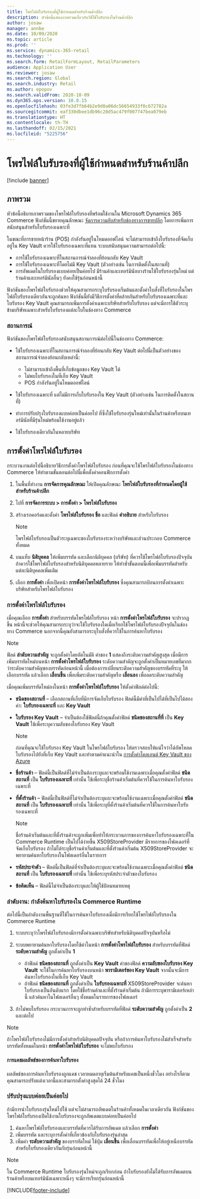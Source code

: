 ```yaml
---
title: โพรไฟล์ใบรับรองที่ผู้ใช้กำหนดสำหรับร้านค้าปลีก
description: หัวข้อนี้แสดงภาพรวมเกี่ยวกับวิธีใช้ใบรับรองในร้านค้าปลีก
author: josaw
manager: annbe
ms.date: 10/09/2020
ms.topic: article
ms.prod: ''
ms.service: dynamics-365-retail
ms.technology: ''
ms.search.form: RetailFormLayout, RetailParameters
audience: Application User
ms.reviewer: josaw
ms.search.region: Global
ms.search.industry: Retail
ms.author: epopov
ms.search.validFrom: 2020-10-09
ms.dyn365.ops.version: 10.0.15
ms.openlocfilehash: 03fe3d7fb64b2e9d0a06dc56654933f0c672782a
ms.sourcegitcommit: eaf330dbee1db96c20d5ac479f007747bea079eb
ms.translationtype: HT
ms.contentlocale: th-TH
ms.lasthandoff: 02/15/2021
ms.locfileid: "5225756"
---
```

# <a name="user-defined-certificate-profiles-for-retail-stores"></a>โพรไฟล์ใบรับรองที่ผู้ใช้กำหนดสำหรับร้านค้าปลีก

[!include [banner](../includes/banner.md)]


## <a name="overview"></a>ภาพรวม

หัวข้อนี้อธิบายภาพรวมของโพรไฟล์ใบรับรองที่พร้อมใช้งานใน Microsoft Dynamics 365 Commerce ฟังก์ชันนี้ขยายคุณลักษณะ [จัดการความลับสำหรับช่องทางการขายปลีก](../dev-itpro/manage-secrets.md) โดยการเพิ่มการสนับสนุนสำหรับใบรับรองเฉพาะที่

ในขณะที่การขายหน้าร้าน (POS) กำลังรันอยู่ในโหมดออฟไลน์ จะไม่สามารถเข้าถึงใบรับรองที่จัดเก็บอยู่ใน Key Vault ควรใช้ใบรับรองเฉพาะที่แทน ระบบสนับสนุนความสามารถต่อไปนี้:

- การใช้ใบรับรองเฉพาะที่ในสถานการณ์จำลองที่ย้อนกลับ Key Vault
- การใช้ใบรับรองเฉพาะที่โดยไม่มี Key Vault (ตัวอย่างเช่น ในการติดตั้งในสถานที่)
- การอัพเดตในใบรับรองแบบค่อยเป็นค่อยไป มีร้านค้าและเทอร์มินัลบางร้านใช้ใบรับรองรุ่นใหม่ แต่ร้านค้าและเทอร์มินัลอื่นๆ ยังคงใช้รุ่นก่อนหน้านี้

ฟังก์ชันของโพรไฟล์ใบรับรองช่วยให้คุณสามารถระบุใบรับรองเริ่มต้นและตั้งค่าใบสั่งที่ใบรับรองในโพรไฟล์ใบรับรองเดียวกันจะถูกค้นหา ฟังก์ชันนี้ยังมีวิธีการตั้งค่าที่คล้ายกันสำหรับใบรับรองเฉพาะที่และใบรับรอง Key Vault คุณสามารถเพิ่มการตั้งค่าเฉพาะบริษัทสำหรับใบรับรอง แต่จะมีการใช้ตัวระบุข้ามบริษัทเฉพาะสำหรับใบรับรองแต่ละใบในช่องทาง Commerce

### <a name="scenarios"></a>สถานการณ์

ฟังก์ชันของโพรไฟล์ใบรับรองสนับสนุนสถานการณ์ต่อไปนี้ในช่องทาง Commerce:

- ใช้ใบรับรองเฉพาะที่ในสถานการณ์จำลองที่ย้อนกลับ Key Vault ต่อไปนี้เป็นตัวอย่างของสถานการณ์จำลองย้อนกลับเหล่านี้:

    - ไม่สามารถเข้าถึงพื้นที่เก็บข้อมูลของ Key Vault ได้
    - ไม่พบใบรับรองในที่เก็บ Key Vault
    - POS กำลังรันอยู่ในโหมดออฟไลน์

- ใช้ใบรับรองเฉพาะที่ แต่ไม่มีการเก็บใบรับรองใน Key Vault (ตัวอย่างเช่น ในการติดตั้งในสถานที่)
- ทำการปรับปรุงใบรับรองแบบค่อยเป็นค่อยไป ที่ซึ่งใช้ใบรับรองรุ่นใหม่เท่านั้นในร้านค้าหรือบนเทอร์มินัลที่มีรุ่นใหม่พร้อมใช้งานอยู่แล้ว
- ใช้ใบรับรองเดียวกันในหลายบริษัท

## <a name="set-up-certificate-profiles"></a>การตั้งค่าโพรไฟล์ใบรับรอง

กระบวนงานต่อไปนี้อธิบายวิธีการตั้งค่าโพรไฟล์ใบรับรอง ก่อนที่คุณจะใช้โพรไฟล์ใบรับรองในช่องทาง Commerce ให้ทำตามขั้นตอนต่อไปนี้เพื่อตั้งค่าคอนฟิกการตั้งค่า

1. ในพื้นที่ทำงาน **การจัดการคุณลักษณะ** ให้เปิดคุณลักษณะ **โพรไฟล์ใบรับรองที่กำหนดโดยผู้ใช้สำหรับร้านค้าปลีก**
2. ไปที่ **การจัดการระบบ \> การตั้งค่า \> โพรไฟล์ใบรับรอง**
3. สร้างเรกคอร์ดและตั้งค่า **โพรไฟล์ใบรับรอง** **ชื่อ** และฟิลด์ **คำอธิบาย** สำหรับใบรับรอง

    > [!NOTE]
    > โพรไฟล์ใบรับรองเป็นตัวระบุเฉพาะของใบรับรองระหว่างบริษัทและส่วนประกอบ Commerce ทั้งหมด

3. บนแท็บ **นิติบุคคล** ให้เพิ่มบรรทัด และเลือกนิติบุคคล (บริษัท) ที่ควรใช้โพรไฟล์ใบรับรองปัจจุบัน ถ้าควรใช้โพรไฟล์ใบรับรองสำหรับนิติบุคคลหลายราย ให้ทำซ้ำขั้นตอนนี้เพื่อเพิ่มบรรทัดสำหรับแต่ละนิติบุคคลเพิ่มเติม
4. เลือก **การตั้งค่า** เพื่อเปิดหน้า **การตั้งค่าโพรไฟล์ใบรับรอง** ซึ่งคุณสามารถป้อนการตั้งค่าเฉพาะบริษัทสำหรับโพรไฟล์ใบรับรอง

### <a name="certificate-profile-settings"></a>การตั้งค่าโพรไฟล์ใบรับรอง

เมื่อคุณเลือก **การตั้งค่า** สำหรับบรรทัดโพรไฟล์ใบรับรอง หน้า **การตั้งค่าโพรไฟล์ใบรับรอง** จะปรากฏขึ้น หน้านี้จะช่วยให้คุณสามารถระบุว่าจะใช้ใบรับรองใดเมื่อเรียกใช้โพรไฟล์ใบรับรองปัจจุบันในช่องทาง Commerce นอกจากนี้คุณยังสามารถระบุใบสั่งที่ควรใช้ในการค้นหาใบรับรอง

> [!NOTE]
> ฟิลด์ **ลำดับความสำคัญ** จะถูกตั้งค่าโดยอัตโนมัติ ค่าของ **1** แสดงถึงระดับความสำคัญสูงสุด เมื่อมีการเพิ่มบรรทัดใหม่บนหน้า **การตั้งค่าโพรไฟล์ใบรับรอง** ระดับความสำคัญจะถูกตั้งค่าเป็นหมายเลขที่มากกว่าระดับความสำคัญของบรรทัดก่อนหน้านี้ เมื่อต้องการเปลี่ยนระดับความสำคัญของบรรทัดที่ระบุ ให้เลือกบรรทัด แล้วเลือก **เลื่อนขึ้น** เพื่อเพิ่มระดับความสำคัญหรือ **เลื่อนลง** เพื่อลดระดับความสำคัญ

เมื่อคุณเพิ่มบรรทัดใหม่ลงในหน้า **การตั้งค่าโพรไฟล์ใบรับรอง** ให้ตั้งค่าฟิลด์ต่อไปนี้:

- **ชนิดของสถานที่** – เลือกสถานที่เก็บที่มีการจัดเก็บใบรับรอง ฟิลด์นี้มีค่าที่เป็นไปได้ที่เป็นไปได้สองค่า: **ใบรับรองเฉพาะที่** และ **Key Vault**
- **ใบรับรอง Key Vault** – จำเป็นต้องใช้ฟิลด์นี้ถ้าคุณตั้งค่าฟิลด์ **ชนิดของสถานที่ที่** เป็น **Key Vault** ใช้เพื่อระบุความลับของใบรับรอง Key Vault

    > [!NOTE]
    > ก่อนที่คุณจะใช้ใบรับรอง Key Vault ในโพรไฟล์ใบรับรอง ให้ตรวจสอบให้แน่ใจว่าได้อัพโหลดใบรับรองไปยังที่เก็บ Key Vault และทำตามคำแนะนำใน [การตั้งค่าไคลเอนต์ Key Vault ของ Azure](https://docs.microsoft.com/dynamics365/finance/localizations/setting-up-azure-key-vault-client)

- **ชื่อร้านค้า** – ฟิลด์นี้เป็นฟิลด์ที่ไม่จำเป็นต้องระบุและจะพร้อมใช้งานเฉพาะเมื่อคุณตั้งค่าฟิลด์ **ชนิดสถานที่** เป็น **ใบรับรองเฉพาะที่** เท่านั้น ใช้เพื่อระบุชื่อร้านค้าเริ่มต้นที่ควรใช้ในการค้นหาใบรับรองเฉพาะที่
- **ที่ตั้งร้านค้า** – ฟิลด์นี้เป็นฟิลด์ที่ไม่จำเป็นต้องระบุและจะพร้อมใช้งานเฉพาะเมื่อคุณตั้งค่าฟิลด์ **ชนิดสถานที่** เป็น **ใบรับรองเฉพาะที่** เท่านั้น ใช้เพื่อระบุที่ตั้งร้านค้าเริ่มต้นที่ควรใช้ในการค้นหาใบรับรองเฉพาะที่

    > [!NOTE]
    > ชื่อร้านค้าเริ่มต้นและที่ตั้งร้านค้าจะถูกเพิ่มเพื่อทำให้กระบวนการของการค้นหาใบรับรองเฉพาะที่ใน Commerce Runtime เป็นไปได้ง่ายขึ้น X509StoreProvider มีรายการของโฟลเดอร์ที่จัดเก็บใบรับรอง ถ้าไม่ได้ระบุชื่อร้านค้าเริ่มต้นและที่ตั้งร้านค้าเริ่มต้น X509StoreProvider จะพยายามค้นหาใบรับรองในโฟลเดอร์อื่นในรายการ

- **รหัสประจำตัว** – ฟิลด์นี้เป็นฟิลด์ที่จำเป็นต้องระบุและจะพร้อมใช้งานเฉพาะเมื่อคุณตั้งค่าฟิลด์ **ชนิดสถานที่** เป็น **ใบรับรองเฉพาะที่** เท่านั้น ใช้เพื่อระบุรหัสประจำตัวของใบรับรอง
- **ข้อคิดเห็น** – ฟิลด์นี้ไม่จำเป็นต้องระบุและให้ผู้ใช้ป้อนหมายเหตุ

### <a name="workflow-searching-certificates-in-the-commerce-runtime"></a>ลำดับงาน: กำลังค้นหาใบรับรองใน Commerce Runtime

ต่อไปนี้เป็นลำดับงานพื้นฐานที่ใช้ในการค้นหาใบรับรองเมื่อมีการเรียกใช้โพรไฟล์ใบรับรองใน Commerce Runtime

1. ระบบระบุว่าโพรไฟล์ใบรับรองมีการตั้งค่าเฉพาะบริษัทสำหรับนิติบุคคลปัจจุบันหรือไม่
1. ระบบพยายามค้นหาใบรับรองโดยใช้ค่าในหน้า **การตั้งค่าโพรไฟล์ใบรับรอง** สำหรับบรรทัดที่ฟิลด์ **ระดับความสำคัญ** ถูกตั้งค่าเป็น **1**

    - ถ้าฟิลด์ **ชนิดของสถานที่** ถูกตั้งค่าเป็น **Key Vault** ค่าของฟิลด์ **ความลับของใบรับรอง Key Vault** จะใช้ในการค้นหาใบรับรองบนหน้า **พารามิเตอร์ของ Key Vault** จากนั้นจะมีการค้นหาใบรับรองในที่เก็บ Key Vault
    - ถ้าฟิลด์ **ชนิดของสถานที่** ถูกตั้งค่าเป็น **ใบรับรองเฉพาะที่** X509StoreProvider จะค้นหาใบรับรองเป็นอันดับแรก โดยใช้ชื่อร้านค้าและที่ตั้งร้านค้าเริ่มต้น ถ้ามีการระบุพารามิเตอร์เหล่านี้ แล้วค้นหาในโฟลเดอร์อื่นๆ ทั้งหมดในรายการของโฟลเดอร์

1. ถ้าไม่พบใบรับรอง กระบวนการจะถูกทำซ้ำสำหรับบรรทัดที่ฟิลด์ **ระดับความสำคัญ** ถูกตั้งค่าเป็น **2** และต่อไป

> [!NOTE]
> ถ้าโพรไฟล์ใบรับรองไม่มีการตั้งค่าสำหรับนิติบุคคลปัจจุบัน หรือถ้าการค้นหาใบรับรองไม่สำเร็จสำหรับบรรทัดทั้งหมดในหน้า **การตั้งค่าโพรไฟล์ใบรับรอง** จะไม่พบใบรับรอง

#### <a name="caching-the-results-of-certificate-searches"></a>การแคชผลลัพธ์ของการค้นหาใบรับรอง

ผลลัพธ์ของการค้นหาใบรับรองถูกแคช เวลาหมดอายุเริ่มต้นสำหรับแคชเป็นหนึ่งชั่วโมง อย่างไรก็ตาม คุณสามารถปรับแต่งเวลานี้และสามารถตั้งค่าสูงสุดได้ 24 ชั่วโมง

### <a name="gradual-update"></a>ปรับปรุงแบบค่อยเป็นค่อยไป

ถ้ามีการนำใบรับรองรุ่นใหม่ไปใช้ แต่จะไม่สามารถอัพเดตในร้านค้าทั้งหมดในเวลาเดียวกัน ฟังก์ชันของโพรไฟล์ใบรับรองเปิดใช้งานใบรับรองจะถูกอัพเดตแบบค่อยเป็นค่อยไป

1. ค้นหาโพรไฟล์ใบรับรองและบรรทัดที่ควรได้รับการอัพเดต แล้วเลือก **การตั้งค่า**
1. เพิ่มบรรทัด และระบุการตั้งค่าที่เกี่ยวข้องกับใบรับรองรุ่นล่าสุด
1. เพิ่มค่า **ระดับความสำคัญ** ของบรรทัดใหม่ ใช้ปุ่ม **เลื่อนขึ้น** เพื่อเลื่อนบรรทัดเพื่อให้อยู่เหนือบรรทัดสำหรับใบรับรองเดียวกันกับรุ่นก่อนหน้านี้

> [!NOTE]
> ใน Commerce Runtime ใบรับรองรุ่นใหม่จะถูกเรียกก่อน ถ้าใบรับรองยังไม่ได้รับการอัพเดตบนร้านค้าหรือบนเทอร์มินัลเฉพาะหนึ่งๆ จะมีการเรียกรุ่นก่อนหน้านี้


[!INCLUDE[footer-include](../../includes/footer-banner.md)]